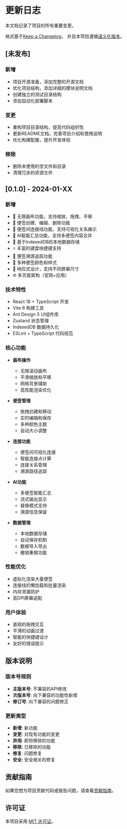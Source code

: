 # 更新日志

本文档记录了项目的所有重要变更。

格式基于[Keep a Changelog](https://keepachangelog.com/zh-CN/1.0.0/)，
并且本项目遵循[语义化版本](https://semver.org/lang/zh-CN/)。

## [未发布]

### 新增
- 项目开源准备，添加完整的开源文档
- 优化项目结构，添加详细的模块说明文档
- 创建独立的测试目录结构
- 添加自动化部署脚本

### 变更
- 重构项目目录结构，提高代码组织性
- 更新README文档，完善项目介绍和使用说明
- 优化构建配置，提升开发体验

### 移除
- 删除未使用的空文件和目录
- 清理冗余的资源文件

## [0.1.0] - 2024-01-XX

### 新增
- 🎨 无限画布功能，支持缩放、拖拽、平移
- 📝 便签创建、编辑、删除功能
- 🔗 便签间连接线功能，支持可视化关系展示
- 🤖 AI智能汇总功能，支持多便签内容合并
- 💾 基于IndexedDB的本地数据存储
- ⚡ 丰富的键盘快捷键支持
- 🎯 便签溯源追踪功能
- 🎨 多种便签颜色和样式
- 📱 响应式设计，支持不同屏幕尺寸
- 🌐 多页面架构（官网+应用）

### 技术特性
- React 18 + TypeScript 开发
- Vite 6 构建工具
- Ant Design 5 UI组件库
- Zustand 状态管理
- IndexedDB 数据持久化
- ESLint + TypeScript 代码规范

### 核心功能
- **画布操作**
  - 无限滚动画布
  - 平滑缩放和平移
  - 网格背景辅助
  - 高性能渲染优化

- **便签管理**
  - 拖拽创建和移动
  - 实时编辑和保存
  - 多种颜色主题
  - 自动大小调整

- **连接功能**
  - 便签间可视化连接
  - 智能连接点计算
  - 连接关系管理
  - 溯源路径追踪

- **AI功能**
  - 多便签智能汇总
  - 流式输出显示
  - 替换模式支持
  - 溯源信息保留

- **数据管理**
  - 本地数据存储
  - 自动保存机制
  - 数据导入导出
  - 撤销重做功能

### 性能优化
- 虚拟化渲染大量便签
- 连接线的懒加载和批量渲染
- 内存泄漏防护
- 高DPI屏幕适配

### 用户体验
- 直观的拖拽交互
- 平滑的动画过渡
- 智能的快捷键设计
- 友好的错误提示

## 版本说明

### 版本号规则
- **主版本号**: 不兼容的API修改
- **次版本号**: 向下兼容的功能性新增
- **修订号**: 向下兼容的问题修正

### 更新类型
- **新增**: 新功能
- **变更**: 对现有功能的变更
- **弃用**: 即将移除的功能
- **移除**: 已移除的功能
- **修复**: 问题修复
- **安全**: 安全相关的修复

## 贡献指南

如果您想为项目贡献代码或报告问题，请查看[贡献指南](CONTRIBUTING.md)。

## 许可证

本项目采用 [MIT 许可证](LICENSE)。
